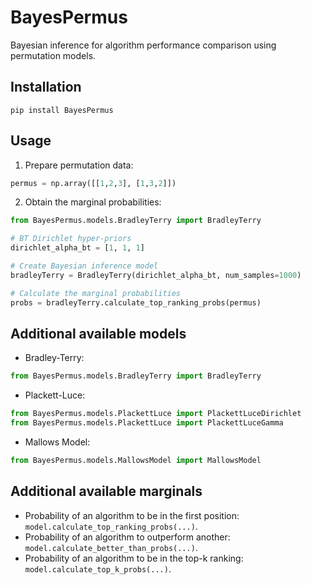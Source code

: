 # BayesPermus

Bayesian inference for algorithm performance comparison using permutation models.

## Installation

```
pip install BayesPermus
```

## Usage

1. Prepare permutation data:

```python
permus = np.array([[1,2,3], [1,3,2]])
```

2. Obtain the marginal probabilities:

```python
from BayesPermus.models.BradleyTerry import BradleyTerry

# BT Dirichlet hyper-priors
dirichlet_alpha_bt = [1, 1, 1]

# Create Bayesian inference model
bradleyTerry = BradleyTerry(dirichlet_alpha_bt, num_samples=1000)

# Calculate the marginal probabilities
probs = bradleyTerry.calculate_top_ranking_probs(permus)

```

## Additional available models

* Bradley-Terry:
```python
from BayesPermus.models.BradleyTerry import BradleyTerry
```
* Plackett-Luce:
```python
from BayesPermus.models.PlackettLuce import PlackettLuceDirichlet
from BayesPermus.models.PlackettLuce import PlackettLuceGamma
```

* Mallows Model:
```python
from BayesPermus.models.MallowsModel import MallowsModel
```

## Additional available marginals

* Probability of an algorithm to be in the first position: `model.calculate_top_ranking_probs(...)`.
* Probability of an algorithm to outperform another: `model.calculate_better_than_probs(...)`.
* Probability of an algorithm to be in the top-k ranking: `model.calculate_top_k_probs(...)`.
